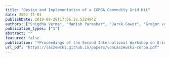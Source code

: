 ```yaml
---
title: "Design and Implementation of a CORBA Commodity Grid Kit"
date: 2001-11-01
publishDate: 2019-08-28T17:06:32.522494Z
authors: ["Snigdha Verma", "Manish Parashar", "Jarek Gawor", "Gregor von Laszewski"]
publication_types: ["1"]
abstract: ""
featured: false
publication: "*Proceedings of the Second International Workshop on Grid Computing (GRID'01)*"
url_pdf: "https://laszewski.github.io/papers/vonLaszewski-corba.pdf"
---
```


